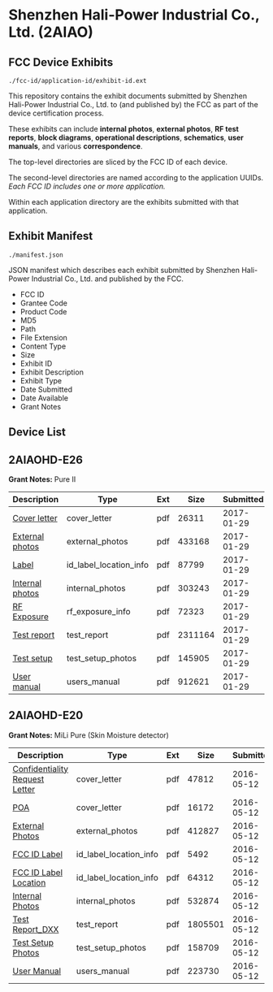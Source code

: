 # Shenzhen Hali-Power Industrial Co., Ltd. (2AIAO)
## FCC Device Exhibits

```
./fcc-id/application-id/exhibit-id.ext
```

This repository contains the exhibit documents submitted by Shenzhen Hali-Power Industrial Co., Ltd. to (and published by) the FCC as part of the device certification process.

These exhibits can include **internal photos**, **external photos**, **RF test reports**, **block diagrams**, **operational descriptions**, **schematics**, **user manuals**, and various **correspondence**.

The top-level directories are sliced by the FCC ID of each device.

The second-level directories are named according to the application UUIDs. *Each FCC ID includes one or more application.*

Within each application directory are the exhibits submitted with that application. 

## Exhibit Manifest

```
./manifest.json
```

JSON manifest which describes each exhibit submitted by Shenzhen Hali-Power Industrial Co., Ltd. and published by the FCC.

- FCC ID
- Grantee Code
- Product Code
- MD5
- Path
- File Extension
- Content Type
- Size
- Exhibit ID
- Exhibit Description
- Exhibit Type
- Date Submitted
- Date Available
- Grant Notes

## Device List
## 2AIAOHD-E26
**Grant Notes:** Pure II

| Description | Type | Ext | Size | Submitted | Available |
| ----------- | ---- | --- | ---- | --------- | --------- |
| [Cover letter](2AIAOHD-E26/100069f7efc5cb52b7d38b89f012ceb0/3272527.pdf) | cover_letter | pdf | 26311 | 2017-01-29 | 2017-01-29 |
| [External photos](2AIAOHD-E26/100069f7efc5cb52b7d38b89f012ceb0/3272528.pdf) | external_photos | pdf | 433168 | 2017-01-29 | 2017-01-29 |
| [Label](2AIAOHD-E26/100069f7efc5cb52b7d38b89f012ceb0/3272529.pdf) | id_label_location_info | pdf | 87799 | 2017-01-29 | 2017-01-29 |
| [Internal photos](2AIAOHD-E26/100069f7efc5cb52b7d38b89f012ceb0/3272530.pdf) | internal_photos | pdf | 303243 | 2017-01-29 | 2017-01-29 |
| [RF Exposure](2AIAOHD-E26/100069f7efc5cb52b7d38b89f012ceb0/3272532.pdf) | rf_exposure_info | pdf | 72323 | 2017-01-29 | 2017-01-29 |
| [Test report](2AIAOHD-E26/100069f7efc5cb52b7d38b89f012ceb0/3272535.pdf) | test_report | pdf | 2311164 | 2017-01-29 | 2017-01-29 |
| [Test setup](2AIAOHD-E26/100069f7efc5cb52b7d38b89f012ceb0/3272536.pdf) | test_setup_photos | pdf | 145905 | 2017-01-29 | 2017-01-29 |
| [User manual](2AIAOHD-E26/100069f7efc5cb52b7d38b89f012ceb0/3272537.pdf) | users_manual | pdf | 912621 | 2017-01-29 | 2017-01-29 |
## 2AIAOHD-E20
**Grant Notes:** MiLi Pure (Skin Moisture detector)

| Description | Type | Ext | Size | Submitted | Available |
| ----------- | ---- | --- | ---- | --------- | --------- |
| [Confidentiality Request Letter](2AIAOHD-E20/d1bbca3d38fc238657b6076ac8bb0373/2987682.pdf) | cover_letter | pdf | 47812 | 2016-05-12 | 2016-05-12 |
| [POA](2AIAOHD-E20/d1bbca3d38fc238657b6076ac8bb0373/2987683.pdf) | cover_letter | pdf | 16172 | 2016-05-12 | 2016-05-12 |
| [External Photos](2AIAOHD-E20/d1bbca3d38fc238657b6076ac8bb0373/2987684.pdf) | external_photos | pdf | 412827 | 2016-05-12 | 2016-05-12 |
| [FCC ID Label](2AIAOHD-E20/d1bbca3d38fc238657b6076ac8bb0373/2987686.pdf) | id_label_location_info | pdf | 5492 | 2016-05-12 | 2016-05-12 |
| [FCC ID Label Location](2AIAOHD-E20/d1bbca3d38fc238657b6076ac8bb0373/2987687.pdf) | id_label_location_info | pdf | 64312 | 2016-05-12 | 2016-05-12 |
| [Internal Photos](2AIAOHD-E20/d1bbca3d38fc238657b6076ac8bb0373/2987685.pdf) | internal_photos | pdf | 532874 | 2016-05-12 | 2016-05-12 |
| [Test Report_DXX](2AIAOHD-E20/d1bbca3d38fc238657b6076ac8bb0373/2987689.pdf) | test_report | pdf | 1805501 | 2016-05-12 | 2016-05-12 |
| [Test Setup Photos](2AIAOHD-E20/d1bbca3d38fc238657b6076ac8bb0373/2987688.pdf) | test_setup_photos | pdf | 158709 | 2016-05-12 | 2016-05-12 |
| [User Manual](2AIAOHD-E20/d1bbca3d38fc238657b6076ac8bb0373/2987690.pdf) | users_manual | pdf | 223730 | 2016-05-12 | 2016-05-12 |
